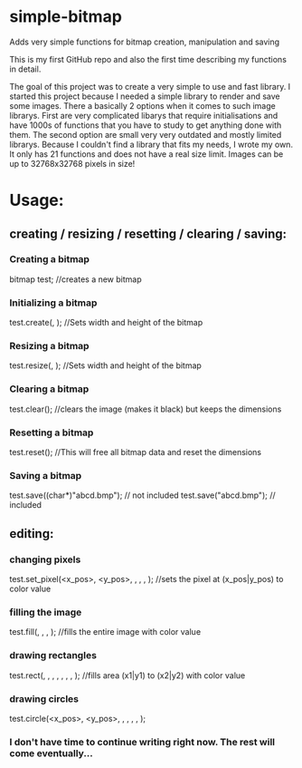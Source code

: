 # simple-bitmap
Adds very simple functions for bitmap creation, manipulation and saving

This is my first GitHub repo and also the first time describing my functions in detail. 

The goal of this project was to create a very simple to use and fast library. I started this project because I needed a simple library to render and save some images. There a basically 2 options when it comes to such image librarys. First are very complicated libarys that require initialisations and have 1000s of functions that you have to study to get anything done with them. The second option are small very very outdated and mostly limited librarys.
Because I couldn't find a library that fits my needs, I wrote my own. It only has 21 functions and does not have a real size limit. Images can be up to 32768x32768 pixels in size!

# Usage:

## creating / resizing / resetting / clearing / saving:

### Creating a bitmap

bitmap test;    //creates a new bitmap 


### Initializing a bitmap

test.create(<width>, <height>);   //Sets width and height of the bitmap


### Resizing a bitmap

test.resize(<width>, <height>);   //Sets width and height of the bitmap
  
### Clearing a bitmap
  
test.clear();   //clears the image (makes it black) but keeps the dimensions
  
### Resetting a bitmap
  
test.reset();   //This will free all bitmap data and reset the dimensions
  
### Saving a bitmap
  
test.save((char*)"abcd.bmp");   //<string> not included
test.save("abcd.bmp");          //<string> included
  

## editing:

### changing pixels
  
test.set_pixel(<x_pos>, <y_pos>, <red>, <green>, <blue>, <alpha>);    //sets the pixel at (x_pos|y_pos) to color value
  
### filling the image
  
test.fill(<red>, <green>, <blue>, <alpha>);     //fills the entire image with color value
  
### drawing rectangles
  
test.rect(<x1>, <y1>, <x2>, <y2>, <red>, <green>, <blue>, <alpha>);     //fills area (x1|y1) to (x2|y2) with color value
  
### drawing circles
  
test.circle(<x_pos>, <y_pos>, <radius>, <red>, <green>, <blue>, <alpha>);

  
### I don't have time to continue writing right now. The rest will come eventually...

